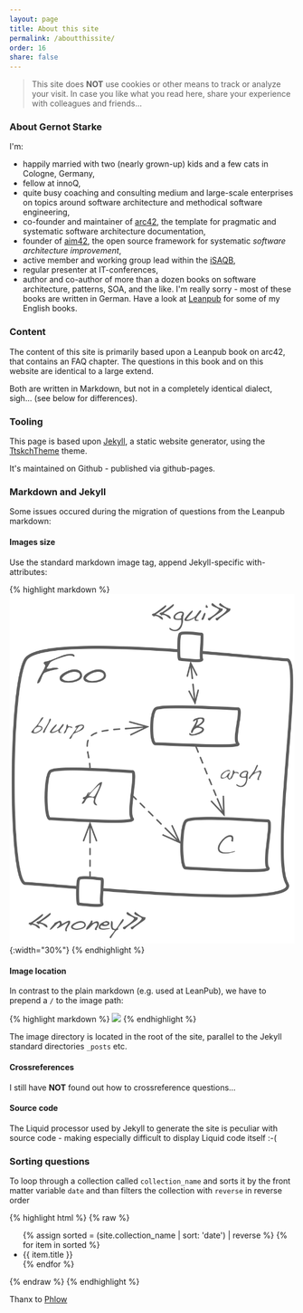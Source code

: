 ```yaml
---
layout: page
title: About this site
permalink: /aboutthissite/
order: 16
share: false
---
```


> This site does **NOT** use cookies or other means to track or analyze your visit.
> In case you like what you read here, share your experience with colleagues and friends...

### About Gernot Starke

I'm:

* happily married with two (nearly grown-up) kids and a few cats in Cologne, Germany,
* fellow at innoQ,
* quite busy coaching and consulting medium and large-scale enterprises on topics around software architecture and methodical software engineering,
* co-founder and maintainer of <a href="http://arc42.de">arc42</a>, the template for pragmatic and systematic software architecture documentation,
* founder of <a href="http://aim42.org">aim42</a>, the open source framework for systematic _software architecture improvement_,
* active member and working group lead within the <a href="http://isaqb.org">iSAQB</a>,
* regular presenter at IT-conferences,
* author and co-author of more than a dozen books on software architecture, patterns, SOA, and the like. I'm really sorry - most of these books are written in German. Have a look at <a href="http://leanpub.com">Leanpub</a> for some of my English books.


### Content
The content of this site is primarily based upon a Leanpub book on arc42, that contains an FAQ chapter. The questions in this book and on this website are identical to a large extend.

Both are written in Markdown, but not in a completely identical dialect, sigh... (see below for differences).

### Tooling
This page is based upon [Jekyll](), a static website generator, using the [TtskchTheme](https://github.com/ttskch/jekyll-ttskch-theme) theme.

It's maintained on Github - published via github-pages.

### Markdown and Jekyll

Some issues occured during the migration of questions from the Leanpub markdown:

#### Images size

Use the standard markdown image tag, append Jekyll-specific with-attributes:

{% highlight markdown %}
![](/images/faq/B-Method/whitebox-sample.png){:width="30%"}
{% endhighlight %}

#### Image location

In contrast to the plain markdown (e.g. used at LeanPub), we have to prepend
a ```/``` to the image path:

{% highlight markdown %}
![](/images/...)
{% endhighlight %}

The image directory is located in the root of the site, parallel to the Jekyll
standard directories ```_posts``` etc.

#### Crossreferences

I still have **NOT** found out how to crossreference questions...


#### Source code

The Liquid processor used by Jekyll to generate the site is peculiar with source
code - making especially difficult to display Liquid code itself :-(




### Sorting questions

To loop through a collection called `collection_name`
and sorts it by the front matter variable `date` and than filters
the collection with `reverse` in reverse order

{% highlight html %}
{% raw  %}
    <ul>
    {% assign sorted = (site.collection_name | sort: 'date') | reverse %}
    {% for item in sorted %}
    <li>{{ item.title }}</li>
    {% endfor %}
    </ul>
{% endraw  %}
{% endhighlight %}

Thanx to [Phlow](https://gist.github.com/Phlow/1f27dfafdf2bbcc5c48e)

